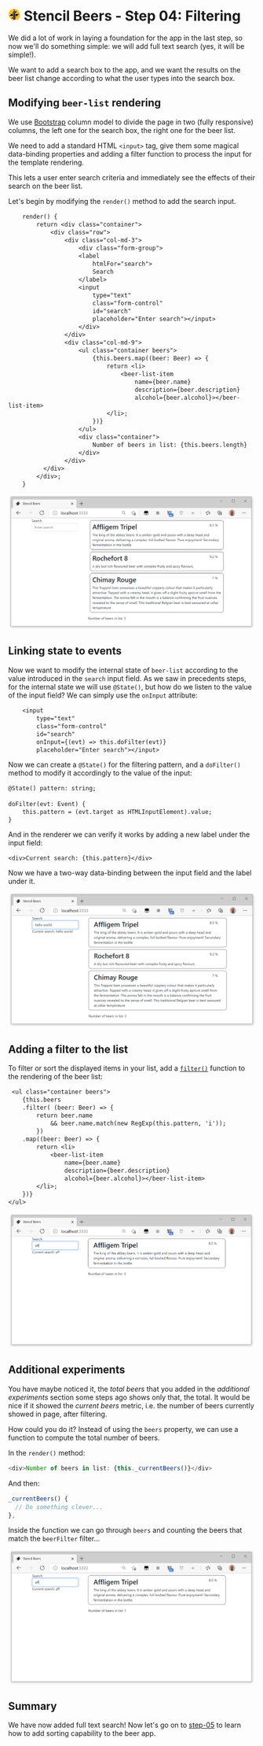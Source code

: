 # ![](../img/logo-25px.png) Stencil Beers - Step 04: Filtering

We did a lot of work in laying a foundation for the app in the last step, so now we'll do something simple: we will add full text search (yes, it will be simple!).

We want to add a search box to the app, and we want the results on the beer list change according to what the user types into the search box.

## Modifying `beer-list` rendering


We use [Bootstrap](http://getbootstrap.com) column model to divide the page in two (fully responsive) columns, the left one for the search box, the right one for the beer list.

We need to add a standard HTML `<input>` tag, give them some magical data-binding properties and adding a filter function to process the input for the template rendering.

This lets a user enter search criteria and immediately see the effects of their search on the beer list.  

Let's begin by modifying the `render()` method to add the search input.

```tsx
    render() {
        return <div class="container">
            <div class="row">
                <div class="col-md-3">
                    <div class="form-group">
                    <label 
                        htmlFor="search">
                        Search
                    </label>
                    <input 
                        type="text" 
                        class="form-control" 
                        id="search"  
                        placeholder="Enter search"></input>
                    </div>
                </div>
                <div class="col-md-9">
                    <ul class="container beers">
                        {this.beers.map((beer: Beer) => {
                            return <li>
                                <beer-list-item 
                                    name={beer.name} 
                                    description={beer.description}
                                    alcohol={beer.alcohol}></beer-list-item>
                            </li>;
                        })}
                    </ul>
                    <div class="container">
                        Number of beers in list: {this.beers.length}
                    </div>
                </div>  
          </div>        
        </div>;
    }
```

![Screenshot](../img/step-04-01.png)


## Linking state to events

Now we want to modify the internal state of `beer-list` according to the value introduced in the `search` input field. As we saw in precedents steps, for the internal state we will use `@State()`, but how do we listen to the value of the input field? We can simply use the `onInput` attribute:

```tsx
    <input 
        type="text" 
        class="form-control" 
        id="search"
        onInput={(evt) => this.doFilter(evt)}  
        placeholder="Enter search"></input>
```

Now we can create a `@State()` for the filtering pattern, and a `doFilter()` method to modify it accordingly to the value of the input:

```tsx
@State() pattern: string;

doFilter(evt: Event) {
    this.pattern = (evt.target as HTMLInputElement).value;
} 
```

And in the renderer we can verify it works by adding a new label under the input field:

```tsx
<div>Current search: {this.pattern}</div>
```

Now we have a two-way data-binding between the input field and the label under it.

![Screenshot](../img/step-04-02.png)


## Adding a filter to the list

To filter or sort the displayed items in your list, add a [`filter()`](https://developer.mozilla.org/en-US/docs/Web/JavaScript/Reference/Global_Objects/Array/filter) function to the rendering of the beer list:

```tsx
 <ul class="container beers">
    {this.beers
    .filter( (beer: Beer) => {
        return beer.name 
            && beer.name.match(new RegExp(this.pattern, 'i'));
        })
    .map((beer: Beer) => {
        return <li>
            <beer-list-item 
                name={beer.name} 
                description={beer.description}
                alcohol={beer.alcohol}></beer-list-item>
        </li>;
    })}
</ul>
```              

![Screenshot](../img/step-04-03.png)


## Additional experiments

You have maybe noticed it, the *total beers* that you added in the *additional experiments* section some steps ago shows only that, the total. It would be nice if it showed the *current beers* metric, i.e. the number of beers currently showed in page, after filtering.

How could you do it? Instead of using the `beers` property, we can use a function to compute the total number of beers.

In the `render()` method:

```js
<div>Number of beers in list: {this._currentBeers()}</div>
```

And then: 

```js
_currentBeers() {
  // Do something clever...
},
```

Inside the function we can go through `beers` and counting the beers that match the `beerFilter` filter...


![Screenshot](../img/step-04-04.png)


## Summary ##

We have now added full text search! Now let's go on to [step-05](../step-05) to learn how to add sorting capability to the beer app.

